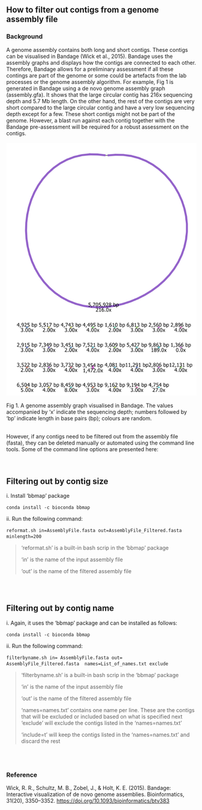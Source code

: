 ## **How to filter out contigs from a genome assembly file**



### **Background**


A genome assembly contains both long and short contigs. These contigs can be visualised in Bandage (Wick et al., 2015). Bandage uses the assembly graphs and displays how the contigs are connected to each other. Therefore, Bandage allows for a preliminary assessment if all these contings are part of the genome or some could be artefacts from the lab processes or the genome assembly algorithm. For example, Fig 1 is generated in Bandage using a de novo genome assembly graph (assembly.gfa). It shows that the large circular contig has 216x sequencing depth and 5.7 Mb length. On the other hand, the rest of the contigs are very short compared to the large circular contig and have a very low sequencing depth except for a few. These short contigs might not be part of the genome. However, a blast run against each contig together with the Bandage pre-assessment will be required for a robust assessment on the contigs.
<br />
<br />
 ![alt text](https://github.com/asadprodhan/How-to-filter-contigs-from-a-genome-assembly/blob/main/Genome_Assembly_in_Bandage.png)
<br />

Fig 1. A genome assembly graph visualised in Bandage. The values accompanied by ‘x’ indicate the sequencing depth; numbers followed by ‘bp’ indicate length in base pairs (bp); colours are random.
<br />
<br />


However, if any contigs need to be filtered out from the assembly file (fasta), they can be deleted manually or automated using the command line tools. Some of the command line options are presented here:
<br />
<br />
<br />
## **Filtering out by contig size**


i.	Install ‘bbmap’ package

```
conda install -c bioconda bbmap
```

ii.	Run the following command: 

```
reformat.sh in=AssemblyFile.fasta out=AssemblyFile_Filtered.fasta minlength=200
```

>‘reformat.sh’ is a built-in bash scrip in the ‘bbmap’ package
>
>‘in’ is the name of the input assembly file
>
>‘out’ is the name of the filtered assembly file
<br />
<br />

## **Filtering out by contig name**


i. Again, it uses the ‘bbmap’ package and can be installed as follows:

```
conda install -c bioconda bbmap
```

ii.	Run the following command: 

```
filterbyname.sh in= AssemblyFile.fasta out= AssemblyFile_Filtered.fasta  names=List_of_names.txt exclude
```

>‘filterbyname.sh’ is a built-in bash scrip in the ‘bbmap’ package
>
>‘in’ is the name of the input assembly file
>
>‘out’ is the name of the filtered assembly file
>
>‘names=names.txt’ contains one name per line. These are the contigs that will be excluded or included based on what is specified next
>‘exclude’ will exclude the contigs listed in the ‘names=names.txt’
>
>‘include=t’ will keep the contigs listed in the ‘names=names.txt’ and discard the rest
<br />
<br />

### Reference

Wick, R. R., Schultz, M. B., Zobel, J., & Holt, K. E. (2015). Bandage: Interactive visualization of de novo genome assemblies. Bioinformatics, 31(20), 3350–3352. https://doi.org/10.1093/bioinformatics/btv383

